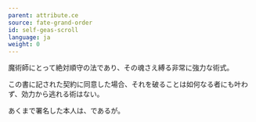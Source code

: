 ```yaml
---
parent: attribute.ce
source: fate-grand-order
id: self-geas-scroll
language: ja
weight: 0
---
```


魔術師にとって絶対順守の法であり、その魂さえ縛る非常に強力な術式。

この書に記された契約に同意した場合、それを破ることは如何なる者にも叶わず、効力から逃れる術はない。

あくまで署名した本人は、であるが。
